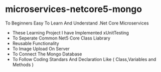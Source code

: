 # microservices-netcore5-mongo
To Beginners Easy To Learn And Understand .Net Core Microservices
- These Learning Project I have Implemented xUnitTesting
- To Seperate Common Net5 Core Class Liabrary
- Reusable Functionality
- To Image Upload On Server
- To Connect The Mongo Database 
- To Follow Coding Standars And Declaration Like ( Class,Variables and Methods )
